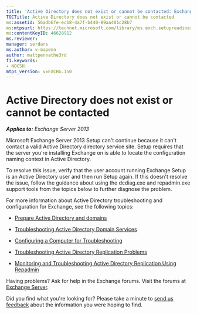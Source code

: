 ```yaml
---
title: 'Active Directory does not exist or cannot be contacted: Exchange 2013 Help'
TOCTitle: Active Directory does not exist or cannot be contacted
ms:assetid: 56adb6fe-ecb8-4a7f-b440-89aa401c28b7
ms:mtpsurl: https://technet.microsoft.com/library/ms.exch.setupreadiness.cannotaccessad(v=EXCHG.150)
ms:contentKeyID: 46628912
ms.reviewer: 
manager: serdars
ms.author: v-mapenn
author: mattpennathe3rd
f1.keywords:
- NOCSH
mtps_version: v=EXCHG.150
---
```


# Active Directory does not exist or cannot be contacted

_**Applies to:** Exchange Server 2013_

Microsoft Exchange Server 2013 Setup can't continue because it can't contact a valid Active Directory directory service site. Setup requires that the server you're installing Exchange on is able to locate the configuration naming context in Active Directory.

To resolve this issue, verify that the user account running Exchange Setup is an Active Directory user and then run Setup again. If this doesn't resolve the issue, follow the guidance about using the dcdiag.exe and repadmin.exe support tools from the topics below to further diagnose the problem.

For more information about Active Directory troubleshooting and configuration for Exchange, see the following topics:

- [Prepare Active Directory and domains](prepare-active-directory-and-domains-exchange-2013-help.md)

- [Troubleshooting Active Directory Domain Services](https://go.microsoft.com/fwlink/p/?linkid=272144)

- [Configuring a Computer for Troubleshooting](https://go.microsoft.com/fwlink/p/?linkid=272141)

- [Troubleshooting Active Directory Replication Problems](https://go.microsoft.com/fwlink/p/?linkid=272142)

- [Monitoring and Troubleshooting Active Directory Replication Using Repadmin](https://go.microsoft.com/fwlink/p/?linkid=272143)

Having problems? Ask for help in the Exchange forums. Visit the forums at [Exchange Server](https://go.microsoft.com/fwlink/p/?linkid=60612).

Did you find what you're looking for? Please take a minute to [send us feedback](mailto:exsetuphelpfeedback@microsoft.com?subject=exchange%202013%20setup%20help%20feedback) about the information you were hoping to find.
